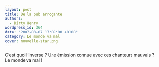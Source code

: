 ```yaml
---
layout: post
title: De la pub arrogante
authors:
  - Dirty Henry
wordpress_id: 364
date: "2007-03-07 17:08:00 +0100"
category: Le monde va mal
cover: nouvelle-star.png
---
```


C’est quoi l’inverse ? Une émission connue avec des chanteurs mauvais ? Le monde
va mal !
